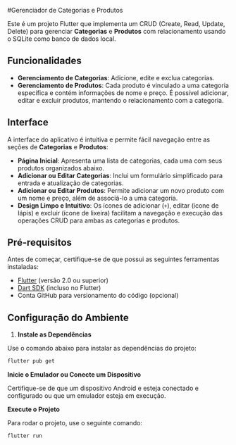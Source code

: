 #Gerenciador de Categorias e Produtos

Este é um projeto Flutter que implementa um CRUD (Create, Read, Update, Delete) para gerenciar **Categorias** e **Produtos** com relacionamento usando o SQLite como banco de dados local.

## Funcionalidades

- **Gerenciamento de Categorias**: Adicione, edite e exclua categorias.
- **Gerenciamento de Produtos**: Cada produto é vinculado a uma categoria específica e contém informações de nome e preço. É possível adicionar, editar e excluir produtos, mantendo o relacionamento com a categoria.

## Interface

A interface do aplicativo é intuitiva e permite fácil navegação entre as seções de **Categorias** e **Produtos**:

- **Página Inicial**: Apresenta uma lista de categorias, cada uma com seus produtos organizados abaixo.
- **Adicionar ou Editar Categorias**: Inclui um formulário simplificado para entrada e atualização de categorias.
- **Adicionar ou Editar Produtos**: Permite adicionar um novo produto com um nome e preço, além de associá-lo a uma categoria. 
- **Design Limpo e Intuitivo**: Os ícones de adicionar (`+`), editar (ícone de lápis) e excluir (ícone de lixeira) facilitam a navegação e execução das operações CRUD para ambas as categorias e produtos.

## Pré-requisitos

Antes de começar, certifique-se de que possui as seguintes ferramentas instaladas:

- [Flutter](https://flutter.dev/docs/get-started/install) (versão 2.0 ou superior)
- [Dart SDK](https://dart.dev/get-dart) (incluso no Flutter)
- Conta GitHub para versionamento do código (opcional)

## Configuração do Ambiente

1. **Instale as Dependências**

Use o comando abaixo para instalar as dependências do projeto:

```bash
flutter pub get

```
**Inicie o Emulador ou Conecte um Dispositivo**

Certifique-se de que um dispositivo Android e esteja conectado e configurado ou que um emulador esteja em execução.
 


**Execute o Projeto**


Para rodar o projeto, use o seguinte comando:

```bash
flutter run
```
